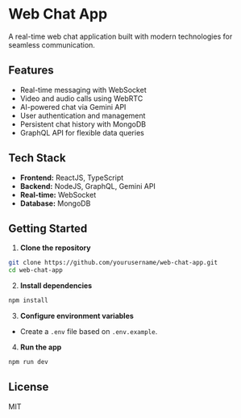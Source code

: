 # Web Chat App

A real-time web chat application built with modern technologies for seamless communication.

## Features

- Real-time messaging with WebSocket
- Video and audio calls using WebRTC
- AI-powered chat via Gemini API
- User authentication and management
- Persistent chat history with MongoDB
- GraphQL API for flexible data queries

## Tech Stack

- **Frontend:** ReactJS, TypeScript
- **Backend:** NodeJS, GraphQL, Gemini API
- **Real-time:** WebSocket
- **Database:** MongoDB

## Getting Started

1. **Clone the repository**
  ```bash
  git clone https://github.com/yourusername/web-chat-app.git
  cd web-chat-app
  ```

2. **Install dependencies**
  ```bash
  npm install
  ```

3. **Configure environment variables**
  - Create a `.env` file based on `.env.example`.

4. **Run the app**
  ```bash
  npm run dev
  ```

## License

MIT
